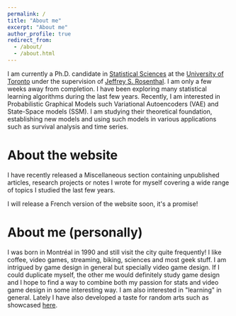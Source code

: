 ```yaml
---
permalink: /
title: "About me"
excerpt: "About me"
author_profile: true
redirect_from: 
  - /about/
  - /about.html
---
```



I am currently a Ph.D. candidate in [Statistical Sciences](https://www.statistics.utoronto.ca) at the [University of Toronto](http://www.utstat.utoronto.ca) under the supervision of [Jeffrey S. Rosenthal](http://probability.ca/jeff/). I am only a few weeks away from completion. I have been exploring many statistical learning algorithms during the last few years. Recently, I am interested in Probabilistic Graphical Models such Variational Autoencoders (VAE) and State-Space models (SSM). I am studying their theoretical foundation, establishing new models and using such models in various applications such as survival analysis and time series. 


About the website
=====

I have recently released a Miscellaneous section containing unpublished articles, research projects or notes I wrote for myself covering a wide range of topics I studied the last few years.

I will release a French version of the website soon, it's a promise!

About me (personally)
=====

I was born in Montréal in 1990 and still visit the city quite frequently! I like coffee, video games, streaming, biking, sciences and most geek stuff. I am intrigued by game design in general but specially video game design. If I could duplicate myself, the other me would definitely study game design and I hope to find a way to combine both my passion for stats and video game design in some interesting way. I am also interested in "learning" in general. Lately I have also developed a taste for random arts such as showcased [here](http://art-aleatoire.com). 
